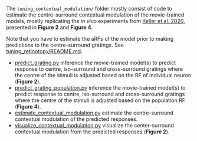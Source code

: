 The `tuning_contextual_modulation/` folder mostly consist of code to estimate the centre-surround contextual modulation of the movie-trained models, mostly replicating the _in vivo_ experiments from [Keller et al. 2020](https://www.cell.com/neuron/fulltext/S0896-6273(20)30891-6), presented in **Figure 2** and **Figure 4**.

Note that you have to estimate the aRFs of the model prior to making predictions to the centre-surround gratings. See [tuning_retinotopy/README.md](../tuning_retinotopy/README.md).

- [predict_grating.py](predict_grating.py) inference the movie-trained model(s) to predict response to centre, iso-surround and cross-surround gratings where the centre of the stimuli is adjusted based on the RF of individual neuron (**Figure 2**).
- [predict_grating_population.py](predict_grating.py) inference the movie-trained model(s) to predict response to centre, iso-surround and cross-surround gratings where the centre of the stimuli is adjusted based on the population RF (**Figure 4**).
- [estimate_contextual_modulation.py](estimate_contextual_modulation.py) estimate the centre-surround contextual modulation of the predicted responses.
- [visualize_contextual_modulation.py](visualize_contextual_modulation.py) visualize the center-surround contextual modulation from the predicted responses (**Figure 2**).
